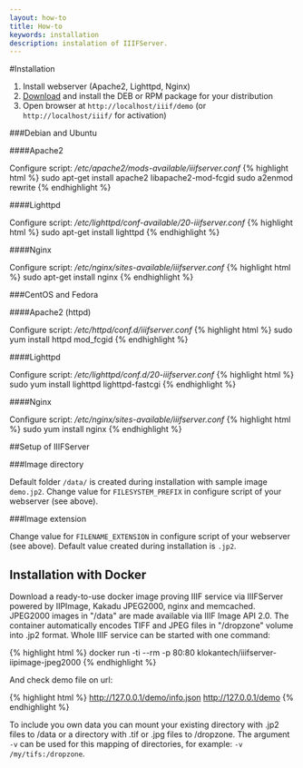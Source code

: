 ```yaml
---
layout: how-to
title: How-to
keywords: installation
description: instalation of IIIFServer.
---
```


#Installation

1. Install webserver (Apache2, Lighttpd, Nginx)
2. [Download](/download) and install the DEB or RPM package for your distribution 
3. Open browser at `http://localhost/iiif/demo` (or `http://localhost/iiif/` for activation)

###Debian and Ubuntu

####Apache2

Configure script: */etc/apache2/mods-available/iiifserver.conf*
{% highlight html %}
sudo apt-get install apache2 libapache2-mod-fcgid
sudo a2enmod rewrite
{% endhighlight %}

####Lighttpd

Configure script: */etc/lighttpd/conf-available/20-iiifserver.conf*
{% highlight html %}
sudo apt-get install lighttpd
{% endhighlight %}

####Nginx

Configure script: */etc/nginx/sites-available/iiifserver.conf*
{% highlight html %}
sudo apt-get install nginx
{% endhighlight %}

###CentOS and Fedora

####Apache2 (httpd)

Configure script: */etc/httpd/conf.d/iiifserver.conf*
{% highlight html %}
sudo yum install httpd mod_fcgid
{% endhighlight %}

####Lighttpd

Configure script: */etc/lighttpd/conf.d/20-iiifserver.conf*
{% highlight html %}
sudo yum install lighttpd lighttpd-fastcgi
{% endhighlight %}

####Nginx

Configure script: */etc/nginx/sites-available/iiifserver.conf*
{% highlight html %}
sudo yum install nginx
{% endhighlight %}

##Setup of IIIFServer

###Image directory

Default folder `/data/` is created during installation with sample image `demo.jp2`.
Change value for `FILESYSTEM_PREFIX` in configure script of your webserver (see above).

###Image extension

Change value for `FILENAME_EXTENSION` in configure script of your webserver (see above).
Default value created during installation is `.jp2`.

## Installation with Docker

Download a ready-to-use docker image proving IIIF service via IIIFServer powered by IIPImage, Kakadu JPEG2000, nginx and memcached.
JPEG2000 images in "/data" are made available via IIIF Image API 2.0.
The container automatically encodes TIFF and JPEG files in "/dropzone" volume into .jp2 format. 
Whole IIIF service can be started with one command:

{% highlight html %}
docker run -ti --rm -p 80:80 klokantech/iiifserver-iipimage-jpeg2000
{% endhighlight %}

And check demo file on url:

{% highlight html %}
http://127.0.0.1/demo/info.json
http://127.0.0.1/demo
{% endhighlight %}

To include you own data you can mount your existing directory with .jp2 files to /data or a directory with .tif or .jpg files to /dropzone. The argument `-v` can be used for this mapping of directories, for example: `-v /my/tifs:/dropzone`.
